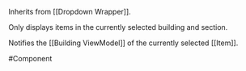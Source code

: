 Inherits from [[Dropdown Wrapper]].

Only displays items in the currently selected building and section.

Notifies the [[Building ViewModel]] of the currently selected [[Item]].

#Component 